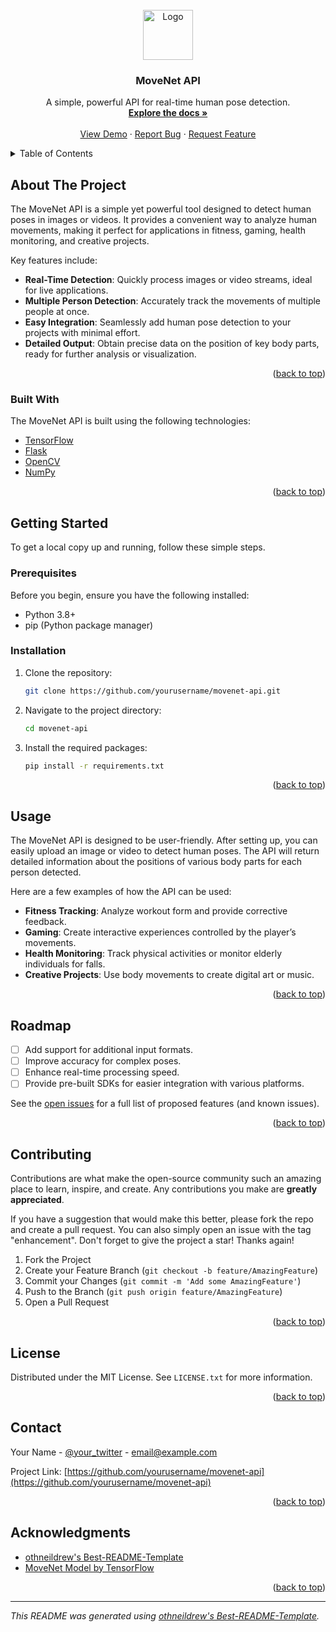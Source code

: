 

<div id="top"></div>

<!-- PROJECT LOGO -->
<br />
<div align="center">
  <a href="https://github.com/yourusername/movenet-api">
    <img src="images/logo.png" alt="Logo" width="80" height="80">
  </a>

  <h3 align="center">MoveNet API</h3>

  <p align="center">
    A simple, powerful API for real-time human pose detection.
    <br />
    <a href="https://github.com/yourusername/movenet-api"><strong>Explore the docs »</strong></a>
    <br />
    <br />
    <a href="#">View Demo</a>
    ·
    <a href="https://github.com/yourusername/movenet-api/issues">Report Bug</a>
    ·
    <a href="https://github.com/yourusername/movenet-api/issues">Request Feature</a>
  </p>
</div>

<!-- TABLE OF CONTENTS -->
<details>
  <summary>Table of Contents</summary>
  <ol>
    <li>
      <a href="#about-the-project">About The Project</a>
      <ul>
        <li><a href="#built-with">Built With</a></li>
      </ul>
    </li>
    <li>
      <a href="#getting-started">Getting Started</a>
      <ul>
        <li><a href="#prerequisites">Prerequisites</a></li>
        <li><a href="#installation">Installation</a></li>
      </ul>
    </li>
    <li><a href="#usage">Usage</a></li>
    <li><a href="#roadmap">Roadmap</a></li>
    <li><a href="#contributing">Contributing</a></li>
    <li><a href="#license">License</a></li>
    <li><a href="#contact">Contact</a></li>
    <li><a href="#acknowledgments">Acknowledgments</a></li>
  </ol>
</details>

<!-- ABOUT THE PROJECT -->
## About The Project

The MoveNet API is a simple yet powerful tool designed to detect human poses in images or videos. It provides a convenient way to analyze human movements, making it perfect for applications in fitness, gaming, health monitoring, and creative projects.

Key features include:

- **Real-Time Detection**: Quickly process images or video streams, ideal for live applications.
- **Multiple Person Detection**: Accurately track the movements of multiple people at once.
- **Easy Integration**: Seamlessly add human pose detection to your projects with minimal effort.
- **Detailed Output**: Obtain precise data on the position of key body parts, ready for further analysis or visualization.

<p align="right">(<a href="#top">back to top</a>)</p>

### Built With

The MoveNet API is built using the following technologies:

- [TensorFlow](https://www.tensorflow.org/)
- [Flask](https://flask.palletsprojects.com/)
- [OpenCV](https://opencv.org/)
- [NumPy](https://numpy.org/)

<p align="right">(<a href="#top">back to top</a>)</p>

<!-- GETTING STARTED -->
## Getting Started

To get a local copy up and running, follow these simple steps.

### Prerequisites

Before you begin, ensure you have the following installed:

- Python 3.8+
- pip (Python package manager)

### Installation

1. Clone the repository:

   ```sh
   git clone https://github.com/yourusername/movenet-api.git
   ```

2. Navigate to the project directory:

   ```sh
   cd movenet-api
   ```

3. Install the required packages:

   ```sh
   pip install -r requirements.txt
   ```

<p align="right">(<a href="#top">back to top</a>)</p>

<!-- USAGE EXAMPLES -->
## Usage

The MoveNet API is designed to be user-friendly. After setting up, you can easily upload an image or video to detect human poses. The API will return detailed information about the positions of various body parts for each person detected.

Here are a few examples of how the API can be used:

- **Fitness Tracking**: Analyze workout form and provide corrective feedback.
- **Gaming**: Create interactive experiences controlled by the player’s movements.
- **Health Monitoring**: Track physical activities or monitor elderly individuals for falls.
- **Creative Projects**: Use body movements to create digital art or music.

<p align="right">(<a href="#top">back to top</a>)</p>

<!-- ROADMAP -->
## Roadmap

- [ ] Add support for additional input formats.
- [ ] Improve accuracy for complex poses.
- [ ] Enhance real-time processing speed.
- [ ] Provide pre-built SDKs for easier integration with various platforms.

See the [open issues](https://github.com/yourusername/movenet-api/issues) for a full list of proposed features (and known issues).

<p align="right">(<a href="#top">back to top</a>)</p>

<!-- CONTRIBUTING -->
## Contributing

Contributions are what make the open-source community such an amazing place to learn, inspire, and create. Any contributions you make are **greatly appreciated**.

If you have a suggestion that would make this better, please fork the repo and create a pull request. You can also simply open an issue with the tag "enhancement".
Don't forget to give the project a star! Thanks again!

1. Fork the Project
2. Create your Feature Branch (`git checkout -b feature/AmazingFeature`)
3. Commit your Changes (`git commit -m 'Add some AmazingFeature'`)
4. Push to the Branch (`git push origin feature/AmazingFeature`)
5. Open a Pull Request

<p align="right">(<a href="#top">back to top</a>)</p>

<!-- LICENSE -->
## License

Distributed under the MIT License. See `LICENSE.txt` for more information.

<p align="right">(<a href="#top">back to top</a>)</p>

<!-- CONTACT -->
## Contact

Your Name - [@your_twitter](https://twitter.com/your_username) - email@example.com

Project Link: [https://github.com/yourusername/movenet-api](https://github.com/yourusername/movenet-api)

<p align="right">(<a href="#top">back to top</a>)</p>

<!-- ACKNOWLEDGMENTS -->
## Acknowledgments

- [othneildrew's Best-README-Template](https://github.com/othneildrew/Best-README-Template)
- [MoveNet Model by TensorFlow](https://www.tensorflow.org/hub/tutorials/movenet)

<p align="right">(<a href="#top">back to top</a>)</p>

---

*This README was generated using [othneildrew's Best-README-Template](https://github.com/othneildrew/Best-README-Template).*
